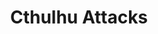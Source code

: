---
layout: "project"
title: "Cthulhu Attacks"
permalink: "/cthulhu-attacks/"

video: "https://www.youtube.com/embed/3qEliUaHIwQ"

sections:
    -   contents:
            -   text: "Cthulhu Attacks is an AR shooter in which you have to fight off Cthulhu and waves of his minions. The project is the result of a collaboration between myself and four other students. After initially scanning the play area, you are faced with dynamically appearing portals from which Cthulhu's minions emerge. To fight them off, you can switch between multiple spells using voice commands, and once enough of his minions have been defeated, Cthulhu emerges to face you himself. To deal with his attacks, you have to either dodge them or use the environment as cover."

    -   heading: "What was my role?"
        contents:
            -   text: "I was responsible for creating any gameplay-related mechanics in the game. This includes the design and implementation of enemy mechanics such as their movement and spawning in waves, as well as the different player spells and Cthulhu's attack patterns."

links:
    -   name: "github"
        url: "https://github.com/DennisVidal/cthulhu-attacks"
        icon: "fab fa-github"

release: "July 2019"

engine:
    name: "Unity"

languages:
    -   name: "C#"

roles:
    - "Gameplay Programmer"
    - "QA"

tools:
    -   name: "Visual Studio"

screenshots:
    - "/images/cthulhu-attacks/cthulhu-attacks-1.jpg"
    - "/images/cthulhu-attacks/cthulhu-attacks-2.jpg"
    - "/images/cthulhu-attacks/cthulhu-attacks-3.jpg"
    - "/images/cthulhu-attacks/cthulhu-attacks-4.jpg"
---